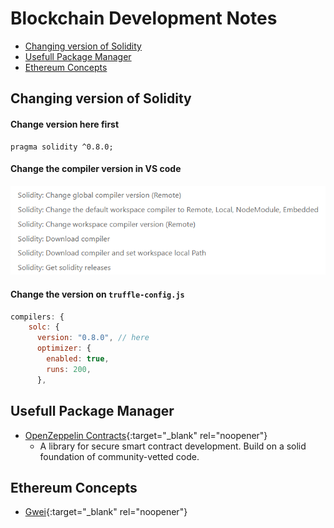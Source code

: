 # Blockchain Development Notes

* [Changing version of Solidity](https://github.com/sakibcy/blockchain-dev-notes#changing-version-of-solidity) 
* [Usefull Package Manager](https://github.com/sakibcy/blockchain-dev-notes#usefull-package-manager)
* [Ethereum Concepts](https://github.com/sakibcy/blockchain-dev-notes#ethereum-concepts)

## Changing version of Solidity

#### Change version here first
```solidity
pragma solidity ^0.8.0; 
```

#### Change the compiler version in VS code
<img src='./images/changeSolidityVersionVSCode.png' />

#### Change the version on ```truffle-config.js```
```javascript
compilers: {
    solc: {
      version: "0.8.0", // here
      optimizer: {
        enabled: true,
        runs: 200,
      },
```

## Usefull Package Manager
* [OpenZeppelin Contracts](https://www.npmjs.com/package/@openzeppelin/contracts){:target="_blank" rel="noopener"}
    * A library for secure smart contract development. Build on a solid foundation of community-vetted code.

## Ethereum Concepts
* [Gwei](https://academy.binance.com/en/glossary/gwei){:target="_blank" rel="noopener"}
